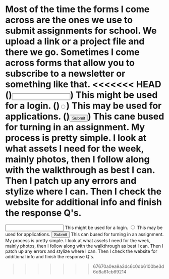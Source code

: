 Most of the time the forms I come across are the ones we use to submit assignments for school. We upload a link or a project file and there we go. Sometimes I come across forms that allow you to subscribe to a newsletter or something like that.
<<<<<<< HEAD
()<input type="text" name="name" id="test-text" />) This might be used for a login. ()<input type="radio" name="level" value="Grad" />) This may be used for applications. ()<input type="submit" name="Upload" />) This cane bused for turning in an assignment.
My process is pretty simple. I look at what assets I need for the week, mainly photos, then I follow along with the walkthrough as best I can. Then I patch up any errors and stylize where I can. Then I check the website for additional info and finish the response Q's.
=======
<input type="text" name="name" id="test-text" /> This might be used for a login. <input type="radio" name="level" value="Grad" /> This may be used for applications. <input type="submit" name="Upload" /> This can bused for turning in an assignment.
My process is pretty simple. I look at what assets I need for the week, mainly photos, then I follow along with the walkthrough as best I can. Then I patch up any errors and stylize where I can. Then I check the website for additional info and finish the response Q's. 
>>>>>>> 67670a0ea9a3dc6c0db6100be3d6d8a61cb69214
